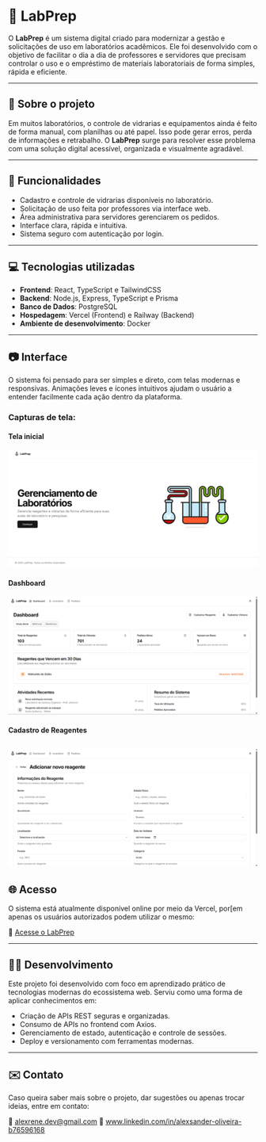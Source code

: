 
# 🧪 LabPrep

O **LabPrep** é um sistema digital criado para modernizar a gestão  e solicitações de uso em laboratórios acadêmicos. Ele foi desenvolvido com o objetivo de facilitar o dia a dia de professores e servidores que precisam controlar o uso e o empréstimo de materiais laboratoriais de forma simples, rápida e eficiente.

---

## 🧩 Sobre o projeto

Em muitos laboratórios, o controle de vidrarias e equipamentos ainda é feito de forma manual, com planilhas ou até papel. Isso pode gerar erros, perda de informações e retrabalho. O **LabPrep** surge para resolver esse problema com uma solução digital acessível, organizada e visualmente agradável.

---

## 🎯 Funcionalidades

- Cadastro e controle de vidrarias disponíveis no laboratório.
- Solicitação de uso feita por professores via interface web.
- Área administrativa para servidores gerenciarem os pedidos.
- Interface clara, rápida e intuitiva.
- Sistema seguro com autenticação por login.

---

## 💻 Tecnologias utilizadas

- **Frontend**: React, TypeScript e TailwindCSS
- **Backend**: Node.js, Express, TypeScript e Prisma
- **Banco de Dados**: PostgreSQL
- **Hospedagem**: Vercel (Frontend) e Railway (Backend)
- **Ambiente de desenvolvimento**: Docker

---

## 📷 Interface

O sistema foi pensado para ser simples e direto, com telas modernas e responsivas. Animações leves e ícones intuitivos ajudam o usuário a entender facilmente cada ação dentro da plataforma.

### Capturas de tela:

#### Tela inicial

![Tela Inicial](../assets/labprep/home.png)

#### Dashboard

![Dashboard](../assets/labprep/dashboard.png)

#### Cadastro de Reagentes

![Cadastro](../assets/labprep/cadReg.png)
---



## 🌐 Acesso

O sistema está atualmente disponível online por meio da Vercel, por[em apenas os usuários autorizados podem utilizar o mesmo:

🔗 [Acesse o LabPrep](https://labprep-project.vercel.app/)

---

## 👨‍💻 Desenvolvimento

Este projeto foi desenvolvido com foco em aprendizado prático de tecnologias modernas do ecossistema web. Serviu como uma forma de aplicar conhecimentos em:

- Criação de APIs REST seguras e organizadas.
- Consumo de APIs no frontend com Axios.
- Gerenciamento de estado, autenticação e controle de sessões.
- Deploy e versionamento com ferramentas modernas.

---

## ✉️ Contato

Caso queira saber mais sobre o projeto, dar sugestões ou apenas trocar ideias, entre em contato:

📧 alexrene.dev@gmail.com
🔗 www.linkedin.com/in/alexsander-oliveira-b76596168

